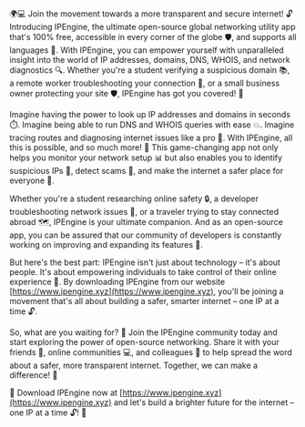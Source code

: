 🌍💻 Join the movement towards a more transparent and secure internet! 🔓 Introducing IPEngine, the ultimate open-source global networking utility app that's 100% free, accessible in every corner of the globe 🛡️, and supports all languages 💬. With IPEngine, you can empower yourself with unparalleled insight into the world of IP addresses, domains, DNS, WHOIS, and network diagnostics 🔍. Whether you're a student verifying a suspicious domain 📚, a remote worker troubleshooting your connection 🏢, or a small business owner protecting your site 🛡️, IPEngine has got you covered! 👋

Imagine having the power to look up IP addresses and domains in seconds ⏱️. Imagine being able to run DNS and WHOIS queries with ease 💥. Imagine tracing routes and diagnosing internet issues like a pro 🔧. With IPEngine, all this is possible, and so much more! 🚀 This game-changing app not only helps you monitor your network setup 📊 but also enables you to identify suspicious IPs 👀, detect scams 💸, and make the internet a safer place for everyone 🌟.

Whether you're a student researching online safety 🔒, a developer troubleshooting network issues 🔧, or a traveler trying to stay connected abroad 🗺️, IPEngine is your ultimate companion. And as an open-source app, you can be assured that our community of developers is constantly working on improving and expanding its features 💪.

But here's the best part: IPEngine isn't just about technology – it's about people. It's about empowering individuals to take control of their online experience 🚀. By downloading IPEngine from our website [https://www.ipengine.xyz](https://www.ipengine.xyz), you'll be joining a movement that's all about building a safer, smarter internet – one IP at a time 🔓.

So, what are you waiting for? 🤔 Join the IPEngine community today and start exploring the power of open-source networking. Share it with your friends 👫, online communities 💻, and colleagues 🏢 to help spread the word about a safer, more transparent internet. Together, we can make a difference! 💪

🎉 Download IPEngine now at [https://www.ipengine.xyz](https://www.ipengine.xyz) and let's build a brighter future for the internet – one IP at a time 🔓! 🌟
